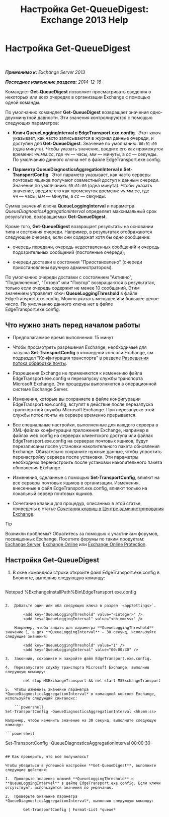 ﻿---
title: 'Настройка Get-QueueDigest: Exchange 2013 Help'
TOCTitle: Настройка Get-QueueDigest
ms:assetid: f730c520-4ba5-4a15-8846-132bff500bb8
ms:mtpsurl: https://technet.microsoft.com/ru-ru/library/Dn505733(v=EXCHG.150)
ms:contentKeyID: 59636083
ms.date: 04/30/2018
mtps_version: v=EXCHG.150
ms.translationtype: HT
---

# Настройка Get-QueueDigest

 

_**Применимо к:** Exchange Server 2013_

_**Последнее изменение раздела:** 2014-12-16_

Командлет **Get-QueueDigest** позволяет просматривать сведения о некоторых или всех очередях в организации Exchange с помощью одной команды.

По умолчанию командлет **Get-QueueDigest** возвращает значения одно-двухминутной давности. Эти значения контролируются с помощью следующих параметров:

  - **Ключ QueueLoggingInterval в EdgeTransport.exe.config**   Этот ключ указывает, как часто записываются в журнал данные очереди, и доступен для **Get-QueueDigest**. Значение по умолчанию: `00:01:00` (одна минута). Чтобы указать значение, введите его как промежуток времени: *чч:мм:сс*, где *чч* — часы, *мм* — минуты, а *сc* — секунды. По умолчанию данного ключа нет в файле EdgeTransport.exe.config.

  - **Параметр QueueDiagnosticsAggregationInterval в Set-TransportConfig**   Этот параметр указывает, как часто серверы почтовых ящиков получают совместный доступ к данным очереди. Значение по умолчанию: `00:01:00` (одна минута). Чтобы указать значение, введите его как промежуток времени: *чч:мм:сс*, где *чч* — часы, *мм* — минуты, а *сc* — секунды.

Сумма значений ключа **QueueLoggingInterval** и параметра *QueueDiagnosticsAggregationInterval* определяет максимальный срок результатов, возвращаемых **Get-QueueDigest**.

Кроме того, **Get-QueueDigest** возвращает результаты на основании типа и состояния очереди. Например, в результатах отображаются следующие очереди, если они содержат хотя бы одно сообщение:

  - очередь передачи, очередь недоставленных сообщений и очередь подозрительных сообщений (постоянные очереди);

  - очереди доставки в состоянии "Приостановлено" (очереди приостановлены вручную администратором).

По умолчанию очереди доставки с состоянием "Активно", "Подключение", "Готово" или "Повтор" возвращаются в результатах, только если очередь содержит не менее 10 сообщений. Этим значением управляет ключ **QueueLoggingThreshold** в файле EdgeTransport.exe.config. Можно указать меньшее или большее целое число. По умолчанию данного ключа нет в файле EdgeTransport.exe.config.

## Что нужно знать перед началом работы

  - Предполагаемое время выполнения: 15 минут

  - Чтобы просмотреть разрешения Exchange, необходимые для запуска **Set-TransportConfig** в командной консоли Exchange, см. подраздел "Конфигурация транспорта" в разделе [Разрешения потока обработки почты](mail-flow-permissions-exchange-2013-help.md).

  - Разрешения Exchange не применяются к изменению файла EdgeTransport.exe.config и перезапуску службы транспорта Microsoft Exchange. Эти процедуры выполняются в операционной системе Exchange Server.

  - Изменения, которые вы сохраняете в файле конфигурации EdgeTransport.exe.config, вступят в действие после перезапуска транспортной службы Microsoft Exchange. При перезапуске этой службы поток почты на сервере временно прерывается.

  - Все специальные настройки, выполненные для каждого сервера в XML-файлах конфигурации приложения Exchange, например в файлах web.config на серверах клиентского доступа или файлах EdgeTransport.exe.config на серверах почтовых ящиков, будут перезаписаны после установки накопительного пакета обновления Exchange. Обязательно сохраните нужные данные, чтобы упростить перенастройку сервера после установки. Эти параметры необходимо перенастроить после установки накопительного пакета обновления Exchange.

  - Изменения, сделанные с помощью **Set-TransportConfig**, влияют на все серверы почтовых ящиков в организации. Изменения, внесенные в файл EdgeTransport.exe.config, влияют только на локальный сервер почтовых ящиков.

  - Сочетания клавиш для процедур, описанных в этой статье, приведены в статье [Сочетания клавиш в Центре администрирования Exchange](keyboard-shortcuts-in-the-exchange-admin-center-exchange-online-protection-help.md).

> [!TIP]  
> Возникли проблемы? Обратитесь за помощью к участникам форумов, посвященных Exchange. Посетите форумы по таким продуктам: <a href="https://go.microsoft.com/fwlink/p/?linkid=60612">Exchange Server</a>, <a href="https://go.microsoft.com/fwlink/p/?linkid=267542">Exchange Online</a> или <a href="https://go.microsoft.com/fwlink/p/?linkid=285351">Exchange Online Protection</a>.


## Настройка Get-QueueDigest

1.  В окне командной строки откройте файл EdgeTransport.exe.config в Блокноте, выполнив следующую команду:
    
    ```powershell
Notepad %ExchangeInstallPath%Bin\EdgeTransport.exe.config
```

2.  Добавьте один или оба следующих ключа в раздел `<appSettings>`.
    
        <add key="QueueLoggingThreshold" value="<integer>" />
        <add key="QueueLoggingInterval" value="<hh:mm:ss>" />
    
    Например, чтобы задать для параметра **QueueLoggingThreshold** значение 1, а для **QueueLoggingInterval** — 30 секунд, используйте следующие значения:
    
        <add key="QueueLoggingThreshold" value="1" />
        <add key="QueueLoggingInterval" value="00:00:30" />

3.  Закончив, сохраните и закройте файл EdgeTransport.exe.config.

4.  Перезапустите службу транспорта Microsoft Exchange, выполнив следующую команду:
    
        net stop MSExchangeTransport && net start MSExchangeTransport

5.  Чтобы изменить значение параметра *QueueDiagnosticsAggregationInterval* в командной консоли Exchange, используйте следующий синтаксис:
    
    ```powershell
Set-TransportConfig -QueueDiagnosticsAggregationInterval <hh:mm:ss>
```
    
    Например, чтобы изменить значение на 30 секунд, выполните следующую команду:
    
    ```powershell
Set-TransportConfig -QueueDiagnosticsAggregationInterval 00:00:30
```

## Как проверить, что все получилось?

Чтобы убедиться в успешной настройке **Get-QueueDigest**, выполните следующие действия:

1.  Проверьте значения ключей **QueueLoggingThreshold** и **QueueLoggingInterval** в файле EdgeTransport.exe.config. Если ключи отсутствуют, используются значения по умолчанию.

2.  Проверьте значение параметра *QueueDiagnosticsAggregationInterval*, выполнив следующую команду:
    
        Get-TransportConfig | Format-List *queue*

